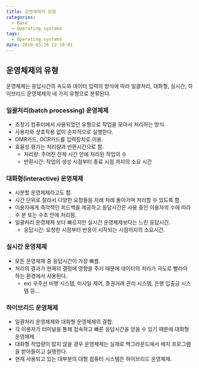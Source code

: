 ```yaml
---
title: 운영체제의 유형
categories:
  - Base
  - Operating systems
tags:
  - Operating systems
date: 2019-03-16 22:10:01
---
```


## 운영체제의 유형
운영체제는 응답시간의 속도와 데이터 입력의 방식에 따라 일괄처리, 대화형, 실시간, 하이브리드 운영체제의 네 가지 유형으로 분류된다.

### 일괄처리(batch processing) 운영체제 
- 초창기 컴퓨터에서 사용되었던 유형으로 작업을 모아서 처리하는 방식.
- 사용자와 상호작용 없이 순차적으로 실행한다.
- OMR카드, OCR카드를 입력장치로 이용.
- 효율성 평가는 처리량과 반환시간으로 함.
  - 처리량: 주어진 전체 시간 안에 처리된 작업의 수 
  - 반환시간: 작업의 생성 시점부터 종료 시점 까지의 소요 시간
  
### 대화형(interactive) 운영체제
- 시분할 운영체제라고도 함.
- 시간 단위로 잘라서 다양한 요청들을 차례 차례 돌아가며 처리할 수 있도록 함.
- 이용자에게 즉각적인 피드백을 제공하고 응답시간은 사용 중인 이용자의 수에 따라 수 분 또는 수초 안에 처리됨.
- 일괄처리 운영체제 보다 빠르지만 실시간 운영체제보다는 느린 응답시간.
    - 응답시간: 요청한 시점부터 반응이 시작되는 시점까지의 소요시간.

### 실시간 운영체제
- 모든 운영체제 중 응답시간이 가장 빠름.
- 처리의 결과가 현재의 결정에 영향을 주기 때문에 데이터의 처리가 극도로 빨라야 하는 환경에서 사용된다.
  - ex) 우주선 비행 시스템, 미사일 제어, 증권거래 관리 시스템, 은행 입출금 시스템 등...

### 하이브리드 운영체제
- 일괄처리 운영체제와 대화형 운영체제의 결합.
- 각 이용자가 터미널을 통해 접속하고 빠른 응답시간을 얻을 수 있기 때문에 대화형 운영체제.
- 대화형 작업량이 많지 않을 경우 운영체제는 실제로 백그라운드에서 배치 프로그램을 받아들이고 실행한다.
- 현재 사용되고 있는 대부분의 대형 컴퓨터 시스템은 하이브리드 운영체제.